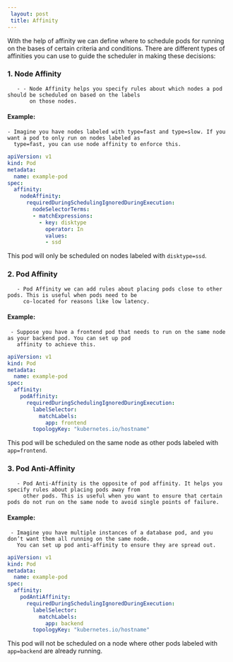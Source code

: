 ```yaml
---
 layout: post
 title: Affinity
---
```

 
With the help of affinity we can define where to schedule pods for running on the bases of certain criteria and conditions. There are different types of affinities you can use to guide the scheduler in making these decisions:


### 1. **Node Affinity**
        
       - - Node Affinity helps you specify rules about which nodes a pod should be scheduled on based on the labels 
           on those nodes.

#### **Example:**
 
    - Imagine you have nodes labeled with type=fast and type=slow. If you want a pod to only run on nodes labeled as 
      type=fast, you can use node affinity to enforce this.

```yaml
apiVersion: v1
kind: Pod
metadata:
  name: example-pod
spec:
  affinity:
    nodeAffinity:
      requiredDuringSchedulingIgnoredDuringExecution:
        nodeSelectorTerms:
        - matchExpressions:
          - key: disktype
            operator: In
            values:
            - ssd
```
This pod will only be scheduled on nodes labeled with `disktype=ssd`.


### 2. **Pod Affinity**

       - Pod Affinity we can add rules about placing pods close to other pods. This is useful when pods need to be  
         co-located for reasons like low latency.

#### **Example:**
     
     - Suppose you have a frontend pod that needs to run on the same node as your backend pod. You can set up pod 
       affinity to achieve this.

```yaml
apiVersion: v1
kind: Pod
metadata:
  name: example-pod
spec:
  affinity:
    podAffinity:
      requiredDuringSchedulingIgnoredDuringExecution:
        labelSelector:
          matchLabels:
            app: frontend
        topologyKey: "kubernetes.io/hostname"
```
This pod will be scheduled on the same node as other pods labeled with `app=frontend`.

### 3. **Pod Anti-Affinity**
       - Pod Anti-Affinity is the opposite of pod affinity. It helps you specify rules about placing pods away from 
         other pods. This is useful when you want to ensure that certain pods do not run on the same node to avoid single points of failure.

#### **Example:**
     - Imagine you have multiple instances of a database pod, and you don’t want them all running on the same node.
       You can set up pod anti-affinity to ensure they are spread out.
       
```yaml
apiVersion: v1
kind: Pod
metadata:
  name: example-pod
spec:
  affinity:
    podAntiAffinity:
      requiredDuringSchedulingIgnoredDuringExecution:
        labelSelector:
          matchLabels:
            app: backend
        topologyKey: "kubernetes.io/hostname"
```
This pod will not be scheduled on a node where other pods labeled with `app=backend` are already running.